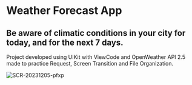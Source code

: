 # Weather Forecast App
Be aware of climatic conditions in your city for today, and for the next 7 days.
---
Project developed using UIKit with ViewCode and OpenWeather API 2.5 made to practice Request, Screen Transition and File Organization.





![SCR-20231205-pfxp](https://github.com/joaopcouto/weather-forecast-app/assets/129805937/afab1171-8bba-4268-a8f0-92fca7ebe398)
